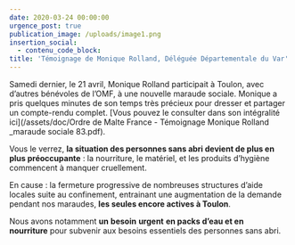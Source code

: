 ```yaml
---
date: 2020-03-24 00:00:00
urgence_post: true
publication_image: /uploads/image1.png
insertion_social:
  - contenu_code_block:
title: 'Témoignage de Monique Rolland, Déléguée Départementale du Var'
---
```


Samedi dernier, le 21 avril, Monique Rolland participait &agrave; Toulon, avec d’autres b&eacute;n&eacute;voles de l’OMF, &agrave; une nouvelle maraude sociale. Monique a pris quelques minutes de son temps tr&egrave;s pr&eacute;cieux pour dresser et partager un compte-rendu complet. [Vous pouvez le consulter dans son int&eacute;gralit&eacute; ici](/assets/doc/Ordre de Malte France - Témoignage Monique Rolland _maraude sociale 83.pdf).

Vous le verrez, **la situation des personnes sans abri devient de plus en plus pr&eacute;occupante** : la nourriture, le mat&eacute;riel, et les produits d’hygi&egrave;ne commencent &agrave; manquer cruellement.

En cause : la fermeture progressive de nombreuses structures d’aide locales suite au confinement, entrainant une augmentation de la demande pendant nos maraudes, **les seules encore actives &agrave; Toulon**.&nbsp;

Nous avons notamment **un** **besoin** **urgent** **en packs d’eau et en nourriture**&nbsp;pour subvenir aux besoins essentiels des personnes sans abri.